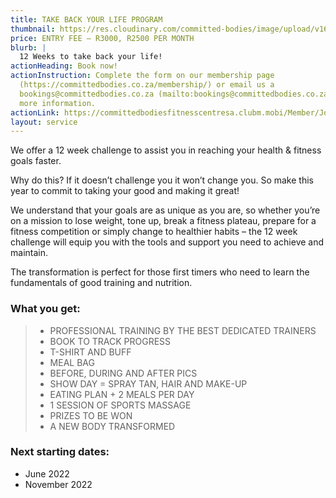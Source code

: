```yaml
---
title: TAKE BACK YOUR LIFE PROGRAM
thumbnail: https://res.cloudinary.com/committed-bodies/image/upload/v1642662980/services/membership-Take-Back-Your-Life-Benoni.png
price: ENTRY FEE – R3000, R2500 PER MONTH
blurb: |
  12 Weeks to take back your life!
actionHeading: Book now!
actionInstruction: Complete the form on our membership page
  (https://committedbodies.co.za/membership/) or email us a
  bookings@committedbodies.co.za (mailto:bookings@committedbodies.co.za) for
  more information.
actionLink: https://committedbodiesfitnesscentresa.clubm.mobi/Member/Joining.mvc?mtid=66277&joinAsNew=True
layout: service
---
```

We offer a 12 week challenge to assist you in reaching your health & fitness goals faster.

Why do this? If it doesn’t challenge you it won’t change you. So make this year to commit to taking your good and making it great!

We understand that your goals are as unique as you are, so whether you’re on a mission to lose weight, tone up, break a fitness plateau, prepare for a fitness competition or simply change to healthier habits – the 12 week challenge will equip you with the tools and support you need to achieve and maintain.

The transformation is perfect for those first timers who need to learn the fundamentals of good training and nutrition.

### What you get:

> * PROFESSIONAL TRAINING BY THE BEST DEDICATED TRAINERS
> * BOOK TO TRACK PROGRESS
> * T-SHIRT AND BUFF
> * MEAL BAG
> * BEFORE, DURING AND AFTER PICS
> * SHOW DAY = SPRAY TAN, HAIR AND MAKE-UP
> * EATING PLAN + 2 MEALS PER DAY
> * 1 SESSION OF SPORTS MASSAGE
> * PRIZES TO BE WON
> * A NEW BODY TRANSFORMED

### Next starting dates:

* June 2022
* November 2022